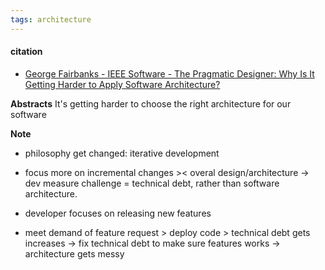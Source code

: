 ```yaml
---
tags: architecture
---
```

#### citation
- [George Fairbanks - IEEE Software - The Pragmatic Designer: Why Is It Getting Harder to Apply Software Architecture?](https://www.georgefairbanks.com/ieee-software-v38-n4-july-2021-why-is-it-getting-harder-to-apply-software-architecture)

**Abstracts**
It's getting harder to choose the right architecture for our software

**Note**
- philosophy get changed: iterative development
- focus more on incremental changes >< overal design/architecture
-> dev measure challenge = technical debt, rather than software architecture. 

- developer focuses on releasing new features
- meet demand of feature request > deploy code > technical debt gets increases
-> fix technical debt to make sure features works
-> architecture gets messy 